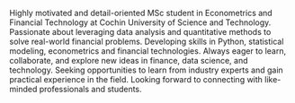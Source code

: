 Highly motivated and detail-oriented MSc student in Econometrics and Financial Technology at Cochin University of Science and Technology. Passionate about leveraging data analysis and quantitative methods to solve real-world financial problems. Developing skills in Python, statistical modeling, econometrics and financial technologies. Always eager to learn, collaborate, and explore new ideas in finance, data science, and technology. Seeking opportunities to learn from industry experts and gain practical experience in the field. Looking forward to connecting with like-minded professionals and students.
